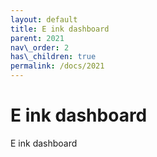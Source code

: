 ```yaml
---
layout: default
title: E ink dashboard
parent: 2021
nav\_order: 2
has\_children: true
permalink: /docs/2021
---
```


# E ink dashboard

E ink dashboard

